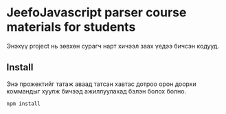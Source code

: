 # JeefoJavascript parser course materials for students
Энэхүү project нь зөвхөн сурагч нарт хичээл заах үедээ бичсэн кодууд.

## Install
Энэ прожектийг татаж аваад татсан хавтас дотроо орон доорхи коммандыг хуулж
бичээд ажиллуулахад бэлэн болох болно.

`npm install`
